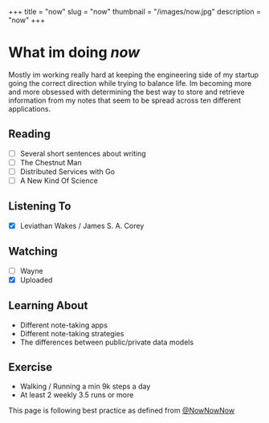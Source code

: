 +++
title = "now"
slug = "now"
thumbnail = "/images/now.jpg"
description = "now"
+++

# What im doing _now_

Mostly im working really hard at keeping the engineering side of my startup going the
correct direction while trying to balance life. Im becoming more and more obsessed with
determining the best way to store and retrieve information from my notes that seem to
be spread across ten different applications.

## Reading
- [ ] Several short sentences about writing
- [ ] The Chestnut Man
- [ ] Distributed Services with Go
- [ ] A New Kind Of Science

## Listening To
- [x] Leviathan Wakes / James S. A. Corey

## Watching
- [ ] Wayne
- [x] Uploaded

## Learning About
* Different note-taking apps
* Different note-taking strategies
* The differences between public/private data models

## Exercise
* Walking / Running a min 9k steps a day
* At least 2 weekly 3.5 runs or more


This page is following best practice as defined from
[@NowNowNow](https://twitter.com/NowNowNow)
